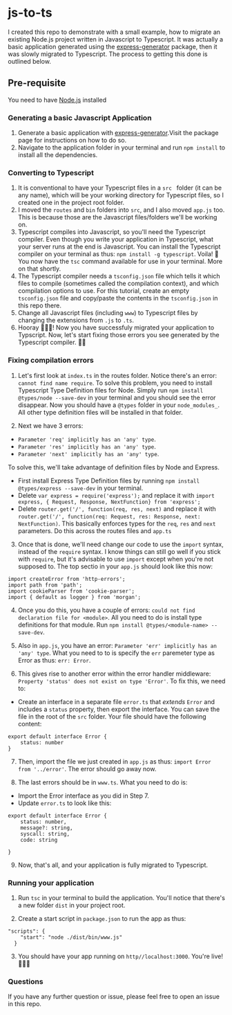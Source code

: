 # js-to-ts
I created this repo to demonstrate with a small example, how to migrate an existing Node.js project written in Javascript to Typescript. It was actually a basic application generated using the [express-generator](https://www.npmjs.com/package/express-generator) package, then it was slowly migrated to Typescript. The process to getting this done is outlined below.


## Pre-requisite
You need to have [Node.js](https://nodejs.org/en/) installed

### Generating a basic Javascript Application
1. Generate a basic application with [express-generator](https://www.npmjs.com/package/express-generator).Visit the package page for instructions on how to do so.
2. Navigate to the application folder in your terminal and run `npm install` to install all the dependencies.

### Converting to Typescript
1. It is conventional to have your Typescript files in a `src ` folder (it can be any name), which will be your working directory for Typescript files, so I created one in the project root folder.
2. I moved the `routes` and `bin` folders into `src`, and I also moved `app.js` too. This is because those are the Javascript files/folders we'll be working on.
3. Typescript compiles into Javascript, so you'll need the Typescript compiler. Even though you write your application in Typescript, what your server runs at the end is Javascript. You can install the Typescript compiler on your terminal as thus: `npm install -g typescript`. Voila! 🎉 You now have the `tsc` command available for use in your terminal. More on that shortly.
4. The Typescript compiler needs a `tsconfig.json` file which tells it which files to compile (sometimes called the compilation context), and which compilation options to use. For this tutorial, create an empty `tsconfig.json` file and copy/paste the contents in the `tsconfig.json` in this repo there.
5. Change all Javascript files (including `www`) to Typescript files by changing the extensions from `.js` to `.ts`.
6. Hooray 🎉🎉🎉! Now you  have successfuly migrated your application to Typscript. Now, let's start fixing those errors you see generated by the Typescript compiler. 💪🏼

### Fixing compilation errors
1. Let's first look at `index.ts` in the routes folder. Notice there's an error: `cannot find name require`.
To solve this problem, you need to install Typescript Type Definition files for Node. Simply run `npm install @types/node --save-dev` in your terminal and you should see the error disappear. Now you should have a `@types` folder in your `node_modules_`. All other type definition files will be installed in that folder.

2. Next we have 3 errors:
- `Parameter 'req' implicitly has an 'any' type`.
- `Parameter 'res' implicitly has an 'any' type`.
- `Parameter 'next' implicitly has an 'any' type`.

To solve this, we'll take advantage of definition files by Node and Express.
- First install Express Type Definition files by running `npm install @types/express --save-dev` in your terminal.
- Delete `var express = require('express');` and replace it with `import express, { Request, Response, NextFunction} from 'express';`
- Delete `router.get('/', function(req, res, next)` and replace it with `router.get('/', function(req: Request, res: Response, next: NextFunction)`. This basically enforces types for the `req`, `res` and `next` parameters. Do this across the routes files and `app.ts`

3. Once that is done, we'll need change our code to use the `import` syntax, instead of the `require` syntax. I know things can still go well if you stick with `require`, but it's advisable to use `import` except when you're not supposed to. The top sectio in your `app.js` should look like this now:
```import express, { Request, Response, NextFunction } from 'express';
import createError from 'http-errors';
import path from 'path';
import cookieParser from 'cookie-parser';
import { default as logger } from 'morgan';
```
4. Once you do this, you have a couple of errors: `could not find declaration file for <module>`. All you need to do is install type definitions for that module. Run `npm install @types/<module-name> --save-dev`.

5. Also in `app.js`, you have an error: `Parameter 'err' implicitly has an 'any' type`. What you need to to is specify the `err` paremeter type as Error as thus: `err: Error`.

6. This gives rise to another error within the error handler middleware: `Property 'status' does not exist on type 'Error'`. To fix this, we need to:
- Create an interface in a separate file `error.ts` that _extends_ `Error` and includes a `status` property, then export the interface. You can save the file in the root of the `src` folder. Your file should have the following content:
```
export default interface Error {
    status: number
}
```
7. Then, import the file we just created in `app.js` as thus: `import Error from '../error'`. The error should go away now.

8. The last errors should be in `www.ts`. What you need to do is:
- Import the Error interface as you did in Step 7.
- Update `error.ts` to look like this:
```
export default interface Error {
    status: number,
    message?: string,
    syscall: string,
    code: string

}
```
9. Now, that's all, and your application is fully migrated to Typescript.

### Running your application
1. Run `tsc` in your terminal to build the application. You'll notice that there's a new folder `dist` in your project root.

2. Create a start script in `package.json` to run the app as thus:
```
"scripts": {
    "start": "node ./dist/bin/www.js"
  }
```

3. You should have your app running on `http//localhost:3000`. You're live! 🎉🎉🎉

### Questions
If you have any further question or issue, please feel free to open an issue in this repo.